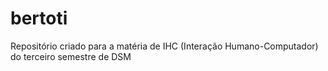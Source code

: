 # bertoti
Repositório criado para a matéria de IHC (Interação Humano-Computador) do terceiro semestre de DSM
